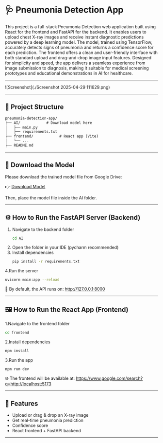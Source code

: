 # 🩺 Pneumonia Detection App

This project is a full-stack Pneumonia Detection web application built using React for the frontend and FastAPI for the backend. It enables users to upload chest X-ray images and receive instant diagnostic predictions powered by a deep learning model.
The model, trained using TensorFlow, accurately detects signs of pneumonia and returns a confidence score for each prediction. The frontend offers a clean and user-friendly interface with both standard upload and drag-and-drop image input features.
Designed for simplicity and speed, the app delivers a seamless experience from image submission to diagnosis, making it suitable for medical screening prototypes and educational demonstrations in AI for healthcare.

---
![Screenshot](./Screenshot 2025-04-29 111629.png)

---
## 📁 Project Structure

```markdown
pneumonia-detection-app/
├── AI/            # Download model here 
│   ├── main.py
│   ├── requirements.txt         
├── frontend/            # React app (Vite)
│   └── ...
├── README.md
```
---
## 🔗 Download the Model

Please download the trained model file from Google Drive:

👉 [Download Model](https://drive.google.com/file/d/1LxFji4dL__slKNgqRbhzvBl0eIV65hw2/view?usp=sharing)

Then, place the model file inside the AI folder.

---

## ⚙️ How to Run the FastAPI Server (Backend)

1. Navigate to the backend folder
   ```bash
   cd AI
   ```
2. Open the folder in your IDE (pycharm recommended)
3. Install dependencies
   ```bash
   pip install -r requirements.txt
   ```
4.Run the server
```bash
uvicorn main:app --reload
```
🔗 By default, the API runs on: http://127.0.0.1:8000

---

## 🖼️ How to Run the React App (Frontend)

1.Navigate to the frontend folder
```bash
cd frontend
```
2.Install dependencies
```bash
npm install
```
3.Run the app
```bash
npm run dev
```
🌐 The frontend will be available at: https://www.google.com/search?q=http://localhost:5173

---

## 📸 Features
- Upload or drag & drop an X-ray image
- Get real-time pneumonia prediction
- Confidence score
- React frontend + FastAPI backend

---
   


